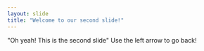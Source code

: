 ```yaml
---
layout: slide
title: "Welcome to our second slide!"
---
```

"Oh yeah! This is the second slide"
Use the left arrow to go back!
